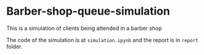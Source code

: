 # Barber-shop-queue-simulation
 This is a simulation of clients being attended in a barber shop

The code of the simulation is at `simulation.ipynb` and the report is in `report` folder.
